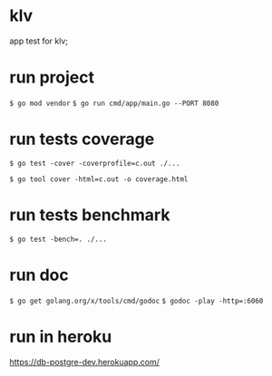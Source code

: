 # klv
app test for klv;

# run project
``$ go mod vendor``
``$ go run cmd/app/main.go --PORT 8080``
# run tests coverage
``$ go test -cover -coverprofile=c.out ./...``

``$ go tool cover -html=c.out -o coverage.html``

# run tests benchmark
``$ go test -bench=. ./...``

# run doc
``$ go get golang.org/x/tools/cmd/godoc``
``$ godoc -play -http=:6060``

# run in heroku
https://db-postgre-dev.herokuapp.com/